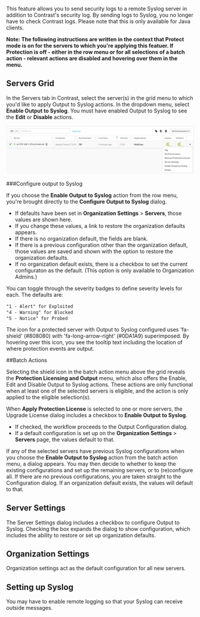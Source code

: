 <!--
title: "Output to Syslog"
description: "Overview of how to send protection events to Syslog"
tags: "Protection Syslog Output"
-->

This feature allows you to send security logs to a remote Syslog server in addition to Contrast's security log. By sending logs to Syslog, you no longer have to check Contrast logs. Please note that this is only available for Java clients. 

**Note: The following instructions are written in the context that Protect mode is on for the servers to which you're applying this featuer. If Protection is off - either in the row menu or for all selections of a batch action - relevant actions are disabled and hovering over them in the menu.**


## Servers Grid

In the Servers tab in Contrast, select the server(s) in the grid menu to which you'd like to apply Output to Syslog actions. In the dropdown menu, select **Enable Output to Syslog**. You must have enabled Output to Syslog to see the **Edit** or **Disable** actions.

<a href="assets/images/SyslogServersGridMenu.png" rel="lightbox" title="Servers grid menu"><img class="thumbnail" src="assets/images/SyslogServersGridMenu.png"/></a>

###Configure output to Syslog

If you choose the **Enable Output to Syslog** action from the row menu, you're brought directly to the **Configure Output to Syslog** dialog. 

* If defaults have been set in **Organization Settings** > **Servers**, those values are shown here. 
* If you change these values, a link to restore the organization defaults appears. 
* If there is no organization default, the fields are blank. 
* If there is a previous configuration other than the organization default, those values are saved and shown with the option to restore the organization defaults. 
* If no organization default exists, there is a checkbox to set the current configuraton as the default. (This option is only available to Organization Admins.)

You can toggle through the severity badges to define severity levels for each. The defaults are:

    "1 - Alert" for Exploited
    "4 - Warning" for Blocked
    "5 - Notice" for Probed

The icon for a protected server with Output to Syslog configured uses 'fa-shield' (#808080) with 'fa-long-arrow-right' (#0DA1A9) superimposed. By hovering over this icon, you see the tooltip text including the location of where protection events are output.

##Batch Actions

Selecting the shield icon in the batch action menu above the grid reveals the **Protection Licensing and Output** menu, which also offers the Enable, Edit and Disable Output to Syslog actions. These actions are only functional when at least one of the selected servers is eligible, and the action is only applied to the eligible selection(s).

When **Apply Protection License** is selected to one or more servers, the Upgrade License dialog includes a checkbox to **Enable Output to Syslog**. 
* If checked, the workflow proceeds to the Output Configuration dialog.
* If a default configuration is set up on the **Organization Settings** > **Servers** page, the values default to that.

If any of the selected servers have previous Syslog configurations when you choose the **Enable Output to Syslog** action from the batch action menu, a dialog appears. You may then decide to whether to keep the existing configurations and set up the remaining servers, or to (re)configure all. If there are no previous configurations, you are taken straight to the Configuration dialog. If an organization default exists, the values will default to that.

## Server Settings

The Server Settings dialog includes a checkbox to configure Output to Syslog. Checking the box expands the dialog to show configuration, which includes the ability to restore or set up organization defaults.

## Organization Settings

Organization settings act as the default configuration for all new servers.

## Setting up Syslog

You may have to enable remote logging so that your Syslog can receive outside messages. <!-- Where? -->
